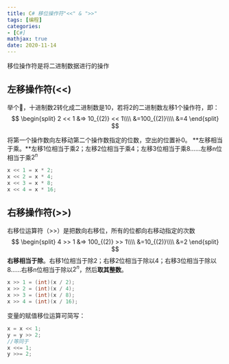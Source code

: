 ```yaml
---
title: C# 移位操作符"<<" & ">>"
tags: [编程]
categories: 
- [C#]
mathjax: true
date: 2020-11-14
---
```




移位操作符是将二进制数据进行的操作

## 左移操作符(<<)

举个🌰，十进制数2转化成二进制数是10，若将2的二进制数左移1个操作符，即：
$$
\begin{split}
2 << 1 &=> 10_{(2)} << 1\\\\
&=100_{(2)}\\\\
&=4
\end{split}
$$


将第一个操作数向左移动第二个操作数指定的位数，空出的位置补0。
**左移相当于乘。**左移1位相当于乘2；左移2位相当于乘4；左移3位相当于乘8……左移n位相当于乘$2^n$

```c#
x << 1 = x * 2;
x << 2 = x * 4;
x << 3 = x * 8;
x << 4 = x * 16;
```



## 右移操作符(>>)

右移位运算符（>>）是把数向右移位，所有的位都向右移动指定的次数
$$
\begin{split}
4 >> 1 &=> 100_{(2)} >> 1\\\\
&=10_{(2)}\\\\
&=2
\end{split}
$$
**右移相当于除**。右移1位相当于除2；右移2位相当于除以4；右移3位相当于除以8……右移n位相当于除以$2^n$，然后**取其整数**。

```c#
x >> 1 = (int)(x / 2);
x >> 2 = (int)(x / 4);
x >> 3 = (int)(x / 8);
x >> 4 = (int)(x / 16);
```



变量的赋值移位运算可简写：

```c#
x = x << 1;
y = y >> 2;
//等同于
x <<= 1;
y >>= 2;
```

